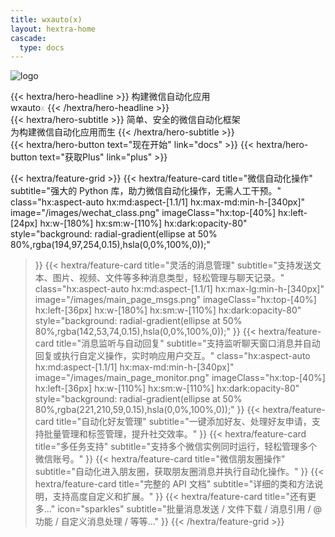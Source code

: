 ```yaml
---
title: wxauto(x)
layout: hextra-home
cascade:
  type: docs
---
```


![logo](/images/wxauto_plus_logo3.png)

<div class="hx:mt-6 hx:mb-6">
{{< hextra/hero-headline >}}
  构建微信自动化应用&nbsp;<br class="hx:sm:block hx:hidden" />wxauto<font style="background: linear-gradient(45deg, #e59edd 5%, #afe1f6 95%); -webkit-background-clip: text; color: transparent;">x</font>
{{< /hextra/hero-headline >}}
</div>

<div class="hx:mb-12">
{{< hextra/hero-subtitle >}}
  简单、安全的微信自动化框架&nbsp;<br class="hx:sm:block hx:hidden" />为构建微信自动化应用而生
{{< /hextra/hero-subtitle >}}
</div>

<div class="hx:mb-6">
{{< hextra/hero-button text="现在开始" link="docs" >}}
{{< hextra/hero-button text="获取Plus" link="plus" >}}
</div>

{{< hextra/feature-grid >}}
  {{< hextra/feature-card
    title="微信自动化操作"
    subtitle="强大的 Python 库，助力微信自动化操作，无需人工干预。"
    class="hx:aspect-auto hx:md:aspect-[1.1/1] hx:max-md:min-h-[340px]"
    image="/images/wechat_class.png"
    imageClass="hx:top-[40%] hx:left-[24px] hx:w-[180%] hx:sm:w-[110%] hx:dark:opacity-80"
    style="background: radial-gradient(ellipse at 50% 80%,rgba(194,97,254,0.15),hsla(0,0%,100%,0));"
  >}}
  {{< hextra/feature-card
    title="灵活的消息管理"
    subtitle="支持发送文本、图片、视频、文件等多种消息类型，轻松管理与聊天记录。"
    class="hx:aspect-auto hx:md:aspect-[1.1/1] hx:max-lg:min-h-[340px]"
    image="/images/main_page_msgs.png"
    imageClass="hx:top-[40%] hx:left-[36px] hx:w-[180%] hx:sm:w-[110%] hx:dark:opacity-80"
    style="background: radial-gradient(ellipse at 50% 80%,rgba(142,53,74,0.15),hsla(0,0%,100%,0));"
  >}}
  {{< hextra/feature-card
    title="消息监听与自动回复"
    subtitle="支持监听聊天窗口消息并自动回复或执行自定义操作，实时响应用户交互。"
    class="hx:aspect-auto hx:md:aspect-[1.1/1] hx:max-md:min-h-[340px]"
    image="/images/main_page_monitor.png"
    imageClass="hx:top-[40%] hx:left-[36px] hx:w-[110%] hx:sm:w-[110%] hx:dark:opacity-80"
    style="background: radial-gradient(ellipse at 50% 80%,rgba(221,210,59,0.15),hsla(0,0%,100%,0));"
  >}}
  {{< hextra/feature-card
    title="自动化好友管理"
    subtitle="一键添加好友、处理好友申请，支持批量管理和标签管理，提升社交效率。"
  >}}
  {{< hextra/feature-card
    title="多任务支持"
    subtitle="支持多个微信实例同时运行，轻松管理多个微信账号。"
  >}}
  {{< hextra/feature-card
    title="微信朋友圈操作"
    subtitle="自动化进入朋友圈，获取朋友圈消息并执行自动化操作。"
  >}}
  {{< hextra/feature-card
    title="完整的 API 文档"
    subtitle="详细的类和方法说明，支持高度自定义和扩展。"
  >}}
  {{< hextra/feature-card
    title="还有更多..."
    icon="sparkles"
    subtitle="批量消息发送 / 文件下载 / 消息引用 / @功能 / 自定义消息处理 / 等等..."
  >}}
{{< /hextra/feature-grid >}}



